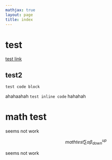 ```yaml
---
mathjax: true
layout: page
title: index
---
```


# test
[test link](./testlink.md)

## test2

```
test code block
```

ahahaahah  `test inline code` hahahah

# math test
seems not work 

$$ math test \sum \alpha \beta_{down}^{up} $$


seems not work
